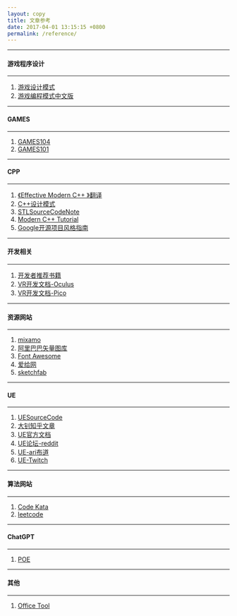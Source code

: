 ```yaml
---
layout: copy
title: 文章参考
date: 2017-04-01 13:15:15 +0800
permalink: /reference/
---
```


<style>
abbr {text-decoration: none;}
</style>

<hr><h4 class="btn btn-info btn-lg">游戏程序设计</h4><hr>
<ol class="rectangle-list">
<li><a href="https://gpp.tkchu.me/" target="_blank">游戏设计模式</a></li>
<li><a href="https://github.com/tkchu/Game-Programming-Patterns-CN" target="_blank">游戏编程模式中文版</a></li>
</ol>

<hr><h4 class="btn btn-primary btn-lg">GAMES</h4><hr>
<ol class="rounded-list">
<li><a href="https://games104.boomingtech.com/sc/course-list/" target="_blank">GAMES104</a></li>
<li><a href="https://sites.cs.ucsb.edu/~lingqi/teaching/games101.html" target="_blank">GAMES101</a></li>
</ol>

<hr><h4 class="btn btn-info btn-lg">CPP</h4><hr>
<ol class="rectangle-list">
<li><a href="https://github.com/CnTransGroup/EffectiveModernCppChinese" target="_blank">《Effective Modern C++ 》翻译</a></li>
<li><a href="https://github.com/liu-jianhao/Cpp-Design-Patterns" target="_blank">C++设计模式</a></li>
<li><a href="https://github.com/SilverMaple/STLSourceCodeNote" target="_blank">STLSourceCodeNote</a></li>
<li><a href="https://github.com/changkun/modern-cpp-tutorial" target="_blank">Modern C++ Tutorial</a></li>
<li><a href="https://zh-google-styleguide.readthedocs.io/en/latest/google-cpp-styleguide/">Google开源项目风格指南</a></li>
</ol>

<hr><h4 class="btn btn-primary btn-lg">开发相关</h4><hr>
<ol class="rounded-list">
<li><a href="https://github.com/guanpengchn/awesome-books" target="_blank">开发者推荐书籍</a></li>
<li><a href="https://developer.oculus.com/documentation/unreal/" target="_blank">VR开发文档-Oculus</a></li>
<li><a href="https://developer-cn.pico-interactive.com/document/unreal/" target="_blank">VR开发文档-Pico</a></li>
</ol>

<hr><h4 class="btn btn-info btn-lg">资源网站</h4><hr>
<ol class="rectangle-list">
<li><a href="https://www.mixamo.com" target="_blank">mixamo</a></li>
<li><a href="http://www.iconfont.cn/" target="_blank">阿里巴巴矢量图库</a></li>
<li><a href="http://fontawesome.io/" target="_blank">Font Awesome</a></li>
<li><a href="https://www.aigei.com/" target="_blank">爱给网</a></li>
<li><a href="https://sketchfab.com/" target="_blank">sketchfab</a></li>
</ol>

<hr><h4 class="btn btn-primary btn-lg">UE</h4><hr>
<ol class="rounded-list">
<li><a href="https://github.com/EpicGames/UnrealEngine" target="_blank">UESourceCode</a></li>
<li><a href="https://www.zhihu.com/people/fjz13/posts" target="_blank">大钊知乎文章</a></li>
<li><a href="https://docs.unrealengine.com/5.2/zh-CN/" target="_blank">UE官方文档</a></li>
<li><a href="https://www.reddit.com/r/unrealengine" target="_blank">UE论坛-reddit</a></li>
<li><a href="https://ari.games/" target="_blank">UE-ari布道</a></li>
<li><a href="https://www.twitch.tv/search?term=unrealengine" target="_blank">UE-Twitch</a></li>
</ol>

<hr><h4 class="btn btn-info btn-lg">算法网站</h4><hr>
<ol class="rectangle-list">
<li><a href="https://www.codewars.com/" target="_blank">Code Kata</a></li>
<li><a href="https://leetcode.cn" target="_blank">leetcode</a></li>
</ol>

<hr><h4 class="btn btn-primary btn-lg">ChatGPT</h4><hr>
<ol class="rounded-list">
<li><a href="https://poe.com/ChatGPT" target="_blank">POE</a></li>
</ol>

<hr><h4 class="btn btn-info btn-lg">其他</h4><hr>
<ol class="rectangle-list">
<li><a href="https://otp.landian.vip/zh-cn/" target="_blank">Office Tool</a></li>
</ol>